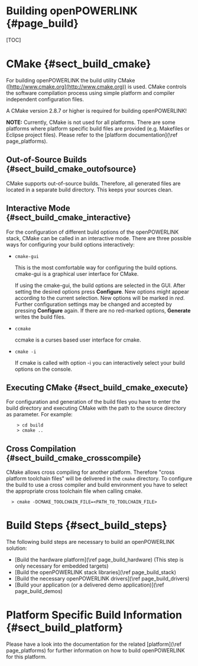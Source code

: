 Building openPOWERLINK {#page_build}
======================

[TOC]

# CMake {#sect_build_cmake}

For building openPOWERLINK the build utility CMake
([http://www.cmake.org](http://www.cmake.org)) is used. CMake controls the
software compilation process using simple platform and compiler independent
configuration files.

A CMake version 2.8.7 or higher is required for building openPOWERLINK!

__NOTE:__ Currently, CMake is not used for all platforms. There are some platforms
where platform specific build files are provided (e.g. Makefiles or Eclipse
project files). Please refer to the [platform documentation](\ref page_platforms).

## Out-of-Source Builds {#sect_build_cmake_outofsource}

CMake supports out-of-source builds. Therefore, all generated files are located
in a separate build directory. This keeps your sources clean.

## Interactive Mode {#sect_build_cmake_interactive}

For the configuration of different build options of the openPOWERLINK stack,
CMake can be called in an interactive mode. There are three possible ways for
configuring your build options interactively:

* `cmake-gui`

  This is the most comfortable way for configuring the build options. cmake-gui
  is a graphical user interface for CMake.

  If using the cmake-gui, the build options are selected in the GUI. After
  setting the desired options press __Configure__. New options might appear
  according to the current selection. New options will be marked in _red_.
  Further configuration settings may be changed and accepted by pressing
  __Configure__ again. If there are no red-marked options, __Generate__ writes
  the build files.

* `ccmake`

  ccmake is a curses based user interface for cmake.

* `cmake -i`

  If cmake is called with option -i you can interactively select your build
  options on the console.

## Executing CMake {#sect_build_cmake_execute}

For configuration and generation of the build files you have to enter
the build directory and executing CMake with the path to the source directory
as parameter. For example:

        > cd build
        > cmake ..

## Cross Compilation {#sect_build_cmake_crosscompile}

CMake allows cross compiling for another platform. Therefore "cross platform
toolchain files" will be delivered in the `cmake` directory. To configure
the build to use a cross compiler and build environment you have to select
the appropriate cross toolchain file when calling cmake.

      > cmake -DCMAKE_TOOLCHAIN_FILE=<PATH_TO_TOOLCHAIN_FILE>


# Build Steps {#sect_build_steps}

The following build steps are necessary to build an openPOWERLINK solution:

* [Build the hardware platform](\ref page_build_hardware)
  (This step is only necessary for embedded targets)
* [Build the openPOWERLINK stack libraries](\ref page_build_stack)
* [Build the necessary openPOWERLINK drivers](\ref page_build_drivers)
* [Build your application (or a delivered demo application)](\ref page_build_demos)

# Platform Specific Build Information {#sect_build_platform}

Please have a look into the documentation for the related [platform](\ref page_platforms)
for further information on how to build openPOWERLINK for this platform.
